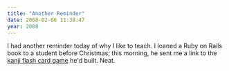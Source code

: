 ```yaml
---
title: "Another Reminder"
date: 2008-02-06 11:38:47
year: 2008
---
```

I had another reminder today of why I like to teach.  I loaned a Ruby on Rails book to a student before Christmas; this morning, he sent me a link to the <a href="http://www.isaacezer.com/kanji/">kanji flash card game</a> he'd built.  Neat.
